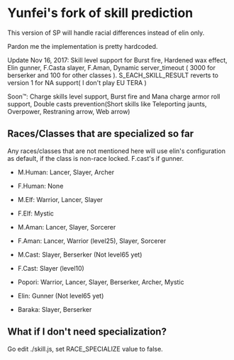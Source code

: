 # Yunfei's fork of skill prediction

This version of SP will handle racial differences instead of elin only.

Pardon me the implementation is pretty hardcoded.

Update Nov 16, 2017: Skill level support for Burst fire, Hardened wax effect, Elin gunner, F.Casta slayer, F.Aman, Dynamic server_timeout ( 3000 for berserker and 100 for other classes ). S_EACH_SKILL_RESULT reverts to version 1 for NA support( I don't play EU TERA )


Soon™: Charge skills level support, Burst fire and Mana charge armor roll support, Double casts prevention(Short skills like Teleporting jaunts, Overpower, Restraning arrow, Web arrow)


## Races/Classes that are specialized so far

Any races/classes that are not mentioned here will use elin's configuration as default, if the class is non-race locked. F.cast's if gunner.

- M.Human: Lancer, Slayer, Archer

- F.Human: None

- M.Elf: Warrior, Lancer, Slayer

- F.Elf: Mystic

- M.Aman: Lancer, Slayer, Sorcerer

- F.Aman: Lancer, Warrior (level25), Slayer, Sorcerer

- M.Cast: Slayer, Berserker (Not level65 yet)

- F.Cast: Slayer (level10)

- Popori: Warrior, Lancer, Slayer, Berserker, Archer, Mystic

- Elin: Gunner (Not level65 yet)

- Baraka: Slayer, Berserker


## What if I don't need specialization?

Go edit ./skill.js, set RACE_SPECIALIZE value to false.
